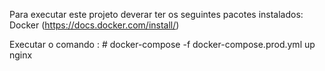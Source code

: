 Para executar este projeto deverar ter os seguintes pacotes instalados:
    Docker
    (https://docs.docker.com/install/)


Executar o comando :
    # docker-compose -f docker-compose.prod.yml up nginx